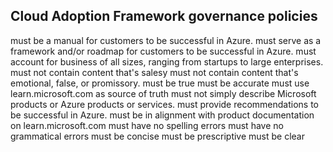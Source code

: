 ## Cloud Adoption Framework governance policies 
must be a manual for customers to be successful in Azure.
must serve as a framework and/or roadmap for customers to be successful in Azure.
must account for business of all sizes, ranging from startups to large enterprises.
must not contain content that's salesy 
must not contain content that's emotional, false, or promissory.
must be true
must be accurate
must use learn.microsoft.com as source of truth
must not simply describe Microsoft products or Azure products or services.
must provide recommendations to be successful in Azure.
must be in alignment with product documentation on learn.microsoft.com
must have no spelling errors
must have no grammatical errors
must be concise
must be prescriptive
must be clear
